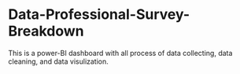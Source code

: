 # Data-Professional-Survey-Breakdown

This is a power-BI dashboard with all process of data collecting, data cleaning, and data visulization.
